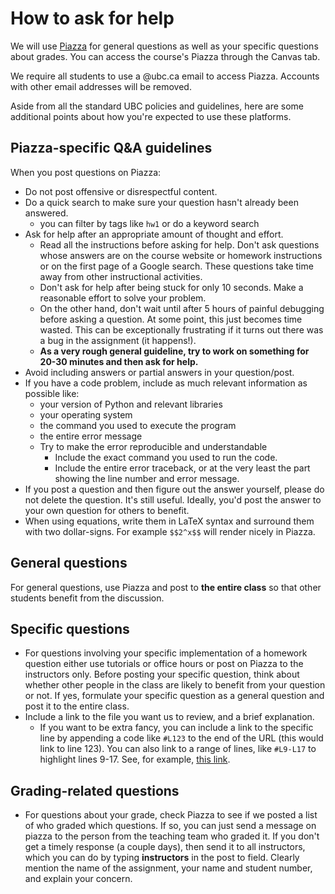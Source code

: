 # How to ask for help

We will use [Piazza](https://piazza.com/ubc.ca/) for general questions as well as your specific questions about grades. You can access the course's Piazza through the Canvas tab.

We require all students to use a @ubc.ca email to access Piazza. Accounts with other email addresses will be removed.

Aside from all the standard UBC policies and guidelines, here are some additional points about how you're expected to use these platforms.

## Piazza-specific Q&A guidelines

When you post questions on Piazza: 
- Do not post offensive or disrespectful content.
- Do a quick search to make sure your question hasn't already been answered.
  - you can filter by tags like `hw1` or do a keyword search
- Ask for help after an appropriate amount of thought and effort.
    - Read all the instructions before asking for help. Don't ask questions whose answers are on the course website or homework instructions or on the first page of a Google search. These questions take time away from other instructional activities.
    - Don't ask for help after being stuck for only 10 seconds. Make a reasonable effort to solve your problem.
   - On the other hand, don't wait until after 5 hours of painful debugging before asking a question. At some point, this just becomes time wasted. This can be exceptionally frustrating if it turns out there was a bug in the assignment (it happens!).
   - **As a very rough general guideline, try to work on something for 20-30 minutes and then ask for help.**  
- Avoid including answers or partial answers in your question/post.
- If you have a code problem, include as much relevant information as possible like:
  - your version of Python and relevant libraries
  - your operating system
  - the command you used to execute the program
  - the entire error message
  - Try to make the error reproducible and understandable
      - Include the exact command you used to run the code.
      - Include the entire error traceback, or at the very least the part showing the line number and error message.  
- If you post a question and then figure out the answer yourself, please do not delete the question. It's still useful. Ideally, you'd post the answer to your own question for others to benefit.     
- When using equations, write them in LaTeX syntax and surround them with two dollar-signs. For example `$$2^x$$` will render nicely in Piazza.

## General questions

For general questions, use Piazza and post to **the entire class** so that other students benefit from the discussion.  

## Specific questions 
- For questions involving your specific implementation of a homework question either use tutorials or office hours or post on Piazza to the instructors only. Before posting your specific question, think about whether other people in the class are likely to benefit from your question or not. If yes, formulate your specific question as a general question and post it to the entire class.  
- Include a link to the file you want us to review, and a brief explanation.
  - If you want to be extra fancy, you can include a link to the specific line by appending a code like `#L123` to the end of the URL (this would link to line 123). You can also link to a range of lines, like `#L9-L17` to highlight lines 9-17. See, for example, [this link](https://github.com/mgelbart/rhomboid/blob/master/src/run_tests.py#L9-L17).
  
## Grading-related questions  
- For questions about your grade, check Piazza to see if we posted a list of who graded which questions. If so, you can just send a message on piazza to the person from the teaching team who graded it. If you don't get a timely response (a couple days), then send it to all instructors, which you can do by typing **instructors** in the post to field. Clearly mention the name of the assignment, your name and student number, and explain your concern.   

